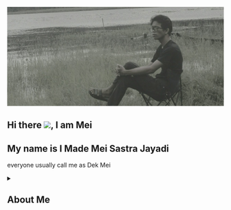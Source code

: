 ![alt text](https://github.com/MeiSastraJayadi/MeiSastraJayadi/blob/master/profile2.jpeg "Mei's Profile")
## Hi there <img src="https://raw.githubusercontent.com/MartinHeinz/MartinHeinz/master/wave.gif" width="30px">, I am Mei

My name is I Made Mei Sastra Jayadi
---
everyone usually call me as Dek Mei

<details><summary><h2>About Me</h2></summary>

hi

</details>


